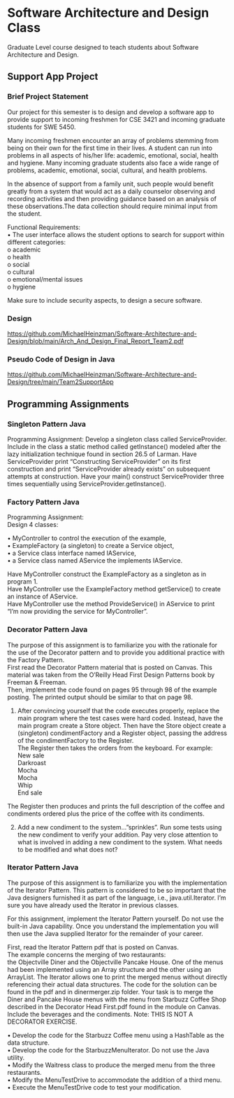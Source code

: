 # Software Architecture and Design Class       
Graduate Level course designed to teach students about Software Architecture and Design.

## Support App Project
### Brief Project Statement   
Our project for this semester is to design and develop a software app to provide
support to incoming freshmen for CSE 3421 and incoming graduate students for
SWE 5450.   

Many incoming freshmen encounter an array of problems stemming from being
on their own for the first time in their lives. A student can run into problems in all
aspects of his/her life: academic, emotional, social, health and hygiene.
Many incoming graduate students also face a wide range of problems, academic,
emotional, social, cultural, and health problems.   

In the absence of support from a family unit, such people would benefit greatly
from a system that would act as a daily counselor observing and recording
activities and then providing guidance based on an analysis of these
observations.The data collection should require minimal input from the student.     

Functional Requirements:      
• The user interface allows the student options to search for support within
different categories:    
o academic    
o health   
o social   
o cultural  
o emotional/mental issues   
o hygiene   

Make sure to include security aspects, to design a secure software.   

### Design
https://github.com/MichaelHeinzman/Software-Architecture-and-Design/blob/main/Arch_And_Design_Final_Report_Team2.pdf

### Pseudo Code of Design in Java
https://github.com/MichaelHeinzman/Software-Architecture-and-Design/tree/main/Team2SupportApp


## Programming Assignments
### Singleton Pattern Java     
Programming Assignment: Develop a singleton class called
ServiceProvider. Include in the class a static method called getInstance()
modeled after the lazy initialization technique found in section 26.5 of Larman.
Have ServiceProvider print “Constructing ServiceProvider” on its first
construction and print “ServiceProvider already exists” on subsequent attempts
at construction. Have your main() construct ServiceProvider three times
sequentially using ServiceProvider.getInstance().    

### Factory Pattern Java   
Programming Assignment:    
Design 4 classes:     

• MyController to control the execution of the example,      
• ExampleFactory (a singleton) to create a Service object,      
• a Service class interface named IAService,    
• a Service class named AService the implements IAService.    
  
Have MyController construct the ExampleFactory as a singleton as in program 1.    
Have MyController use the ExampleFactory method getService() to create an
instance of AService.      
Have MyController use the method ProvideService() in
AService to print “I’m now providing the service for MyController”.

### Decorator Pattern Java     
The purpose of this assignment is to familiarize you with the rationale for the use
of the Decorator pattern and to provide you additional practice with the Factory
Pattern.     
First read the Decorator Pattern material that is posted on Canvas. This material
was taken from the O’Reilly Head First Design Patterns book by Freeman &
Freeman.    
Then, implement the code found on pages 95 through 98 of the example posting.
The printed output should be similar to that on page 98.    

1. After convincing yourself that the code executes properly, replace the
main program where the test cases were hard coded. Instead, have the
main program create a Store object. Then have the Store object create a
(singleton) condimentFactory and a Register object, passing the address
of the condimentFactory to the Register.   
The Register then takes the orders from the keyboard. For example:    
New sale   
Darkroast   
Mocha   
Mocha   
Whip   
End sale   

The Register then produces and prints the full description of the coffee
and condiments ordered plus the price of the coffee with its condiments.   
   
2. Add a new condiment to the system...”sprinkles”. Run some tests using
the new condiment to verify your addition. Pay very close attention to
what is involved in adding a new condiment to the system. What needs to
be modified and what does not?   

### Iterator Pattern Java
The purpose of this assignment is to familiarize you with the implementation of
the Iterator Pattern. This pattern is considered to be so important that the Java
designers furnished it as part of the language, i.e., java.util.Iterator. I’m sure you
have already used the Iterator in previous classes.    

For this assignment,
implement the Iterator Pattern yourself. Do not use the built-in Java
capability. Once you understand the implementation you will then use the Java
supplied Iterator for the remainder of your career.    
 
First, read the Iterator Pattern pdf that is posted on Canvas.     
The example concerns the merging of two restaurants:    
the Objectville Diner and the Objectville Pancake House. One of the menus had been implemented using an
Array structure and the other using an ArrayList. The Iterator allows one to print
the merged menus without directly referencing their actual data structures. The
code for the solution can be found in the pdf and in dinermerger.zip folder.
Your task is to merge the Diner and Pancake House menus with the menu from
Starbuzz Coffee Shop described in the Decorator Head First.pdf found in the
module on Canvas. Include the beverages and the condiments. Note: THIS IS
NOT A DECORATOR EXERCISE.     

• Develop the code for the Starbuzz Coffee menu using a HashTable as the
data structure.    
• Develop the code for the StarbuzzMenuIterator. Do not use the Java
utility.   
• Modify the Waitress class to produce the merged menu from the three
restaurants.   
• Modify the MenuTestDrive to accommodate the addition of a third menu.   
• Execute the MenuTestDrive code to test your modification.   
